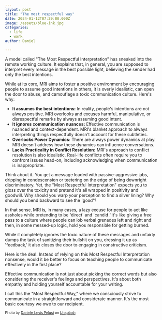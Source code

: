 ```yaml
---
layout: post
title: "The most respectful way"
date: 2024-01-12T07:29:00.000Z
image: /assets/blue-ink.jpg
categories:
  - life
  - work
author: Daniel

---
```

A model called "The Most Respectful Interpretation" has sneaked into the remote working culture. It explains that, in general, you are supposed to interpret every message in the best possible light, believing the sender had only the best intentions.
  
While at its core, MRI aims to foster a positive environment by encouraging people to assume good intentions in others, it is overly idealistic<!--more-->, can open the door to abuse, and camouflage a toxic communication culture. Here's why:

- **It assumes the best intentions:** In reality, people's intentions are not always positive. MRI overlooks and excuses harmful, manipulative, or disrespectful remarks by always assuming good intent.
- **It ignores communication nuances:** Effective communication is nuanced and context-dependent. MRI's blanket approach to always interpreting things respectfully doesn't account for these subtleties.
- **Overlooks Power Dynamics:** There are always power dynamics at play. MRI doesn't address how these dynamics can influence conversations.
- **Lacks Practicality in Conflict Resolution:** MRI's approach to conflict resolution is also idealistic. Real-life conflicts often require you to confront issues head-on, including acknowledging when communication is inappropriate.

Think about it. You get a message loaded with passive-aggressive jabs, dripping in condescension or teetering on the edge of being downright discriminatory. Yet, the "Most Respectful Interpretation" expects you to gloss over the toxicity and pretend it's all wrapped in positivity and goodwill. Why should you warp your perception to find a silver lining? Why should you bend backward to see the 'good'?

In that sense, MRI is, in many cases, a lazy excuse for people to act like assholes while pretending to be 'direct' and 'candid .'It's like giving a free pass to a culture where people can lob verbal grenades left and right and then, in some messed-up logic, hold you responsible for getting burned.

While it completely ignores the toxic nature of these messages and unfairly dumps the task of sanitizing their bullshit on you, dressing it up as 'feedback,' it also closes the door to engaging in constructive criticism.

Here is the deal: Instead of relying on this Most Respectful Interpretation nonsense, would it be better to focus on teaching people to communicate effectively in the first place?

Effective communication is not just about picking the correct words but also considering the receiver's feelings and perspectives. It's about both empathy and holding yourself accountable for your writing.

I call this the "Most Respectful Way," where we consciously strive to communicate in a straightforward and considerate manner. It's the most basic courtesy we owe to our recipient.

<sup>Photo by <a href="https://unsplash.com/@yogidan2012?utm_content=creditCopyText&utm_medium=referral&utm_source=unsplash">Daniele Levis Pelusi</a> on <a href="https://unsplash.com/photos/purple-and-white-abstract-painting-T20GYI9lkrs?utm_content=creditCopyText&utm_medium=referral&utm_source=unsplash">Unsplash</a>
</sup>  